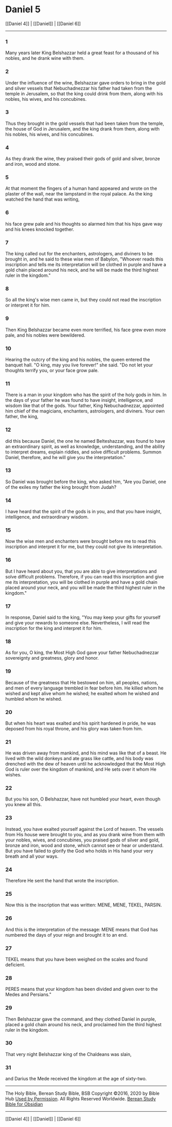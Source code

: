 # Daniel 5

[[Daniel 4]] | [[Daniel]] | [[Daniel 6]]

---

### 1
Many years later King Belshazzar held a great feast for a thousand of his nobles, and he drank wine with them.

### 2
Under the influence of the wine, Belshazzar gave orders to bring in the gold and silver vessels that Nebuchadnezzar his father had taken from the temple in Jerusalem, so that the king could drink from them, along with his nobles, his wives, and his concubines.

### 3
Thus they brought in the gold vessels that had been taken from the temple, the house of God in Jerusalem, and the king drank from them, along with his nobles, his wives, and his concubines.

### 4
As they drank the wine, they praised their gods of gold and silver, bronze and iron, wood and stone.

### 5
At that moment the fingers of a human hand appeared and wrote on the plaster of the wall, near the lampstand in the royal palace. As the king watched the hand that was writing,

### 6
his face grew pale and his thoughts so alarmed him that his hips gave way and his knees knocked together.

### 7
The king called out for the enchanters, astrologers, and diviners to be brought in, and he said to these wise men of Babylon, "Whoever reads this inscription and tells me its interpretation will be clothed in purple and have a gold chain placed around his neck, and he will be made the third highest ruler in the kingdom."

### 8
So all the king's wise men came in, but they could not read the inscription or interpret it for him.

### 9
Then King Belshazzar became even more terrified, his face grew even more pale, and his nobles were bewildered.

### 10
Hearing the outcry of the king and his nobles, the queen entered the banquet hall. "O king, may you live forever!" she said. "Do not let your thoughts terrify you, or your face grow pale.

### 11
There is a man in your kingdom who has the spirit of the holy gods in him. In the days of your father he was found to have insight, intelligence, and wisdom like that of the gods. Your father, King Nebuchadnezzar, appointed him chief of the magicians, enchanters, astrologers, and diviners. Your own father, the king,

### 12
did this because Daniel, the one he named Belteshazzar, was found to have an extraordinary spirit, as well as knowledge, understanding, and the ability to interpret dreams, explain riddles, and solve difficult problems. Summon Daniel, therefore, and he will give you the interpretation."

### 13
So Daniel was brought before the king, who asked him, "Are you Daniel, one of the exiles my father the king brought from Judah?

### 14
I have heard that the spirit of the gods is in you, and that you have insight, intelligence, and extraordinary wisdom.

### 15
Now the wise men and enchanters were brought before me to read this inscription and interpret it for me, but they could not give its interpretation.

### 16
But I have heard about you, that you are able to give interpretations and solve difficult problems. Therefore, if you can read this inscription and give me its interpretation, you will be clothed in purple and have a gold chain placed around your neck, and you will be made the third highest ruler in the kingdom."

### 17
In response, Daniel said to the king, "You may keep your gifts for yourself and give your rewards to someone else. Nevertheless, I will read the inscription for the king and interpret it for him.

### 18
As for you, O king, the Most High God gave your father Nebuchadnezzar sovereignty and greatness, glory and honor.

### 19
Because of the greatness that He bestowed on him, all peoples, nations, and men of every language trembled in fear before him. He killed whom he wished and kept alive whom he wished; he exalted whom he wished and humbled whom he wished.

### 20
But when his heart was exalted and his spirit hardened in pride, he was deposed from his royal throne, and his glory was taken from him.

### 21
He was driven away from mankind, and his mind was like that of a beast. He lived with the wild donkeys and ate grass like cattle, and his body was drenched with the dew of heaven until he acknowledged that the Most High God is ruler over the kingdom of mankind, and He sets over it whom He wishes.

### 22
But you his son, O Belshazzar, have not humbled your heart, even though you knew all this.

### 23
Instead, you have exalted yourself against the Lord of heaven. The vessels from His house were brought to you, and as you drank wine from them with your nobles, wives, and concubines, you praised gods of silver and gold, bronze and iron, wood and stone, which cannot see or hear or understand. But you have failed to glorify the God who holds in His hand your very breath and all your ways.

### 24
Therefore He sent the hand that wrote the inscription.

### 25
Now this is the inscription that was written: MENE, MENE, TEKEL, PARSIN.

### 26
And this is the interpretation of the message: MENE means that God has numbered the days of your reign and brought it to an end.

### 27
TEKEL means that you have been weighed on the scales and found deficient.

### 28
PERES means that your kingdom has been divided and given over to the Medes and Persians."

### 29
Then Belshazzar gave the command, and they clothed Daniel in purple, placed a gold chain around his neck, and proclaimed him the third highest ruler in the kingdom.

### 30
That very night Belshazzar king of the Chaldeans was slain,

### 31
and Darius the Mede received the kingdom at the age of sixty-two.

---

The Holy Bible, Berean Study Bible, BSB
Copyright ©2016, 2020 by Bible Hub
[Used by Permission](https://berean.bible/terms.htm). All Rights Reserved Worldwide.
[Berean Study Bible for Obsidian](https://github.com/gapmiss/berean-study-bible-for-obsidian)

---

[[Daniel 4]] | [[Daniel]] | [[Daniel 6]]

